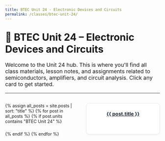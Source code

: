 ```yaml
---
title: BTEC Unit 24 - Electronic Devices and Circuits
permalink: /classes/btec-unit-24/
---
```


<head>
  <style>
    .projects {
      display: grid;
      grid-template-columns: repeat(auto-fit, minmax(200px, 1fr));
      gap: 1.5rem;
      margin-top: 2rem;
    }

    .card-link {
      text-decoration: none;
    }

    .card {
      background: #ffffff;
      border: 1px solid #e5e7eb;
      border-radius: 10px;
      overflow: hidden;
      box-shadow: 0 2px 5px rgba(0, 0, 0, 0.05);
      transition: transform 0.2s ease;
      display: flex;
      flex-direction: column;
      align-items: center;
      padding: 1rem;
      height: 100%;
    }

    .card:hover {
      transform: scale(1.03);
    }

    .card h3 {
      color: #1f2937;
      margin: 0.5rem 0 0;
      text-align: center;
      font-size: 1rem;
    }

    h1 {
      font-size: 2rem;
      margin-top: 2rem;
    }

    p {
      font-size: 1.1rem;
    }
  </style>
</head>

# 🔌 BTEC Unit 24 – Electronic Devices and Circuits

Welcome to the Unit 24 hub. This is where you'll find all class materials, lesson notes, and assignments related to semiconductors, amplifiers, and circuit analysis. Click any card to get started.

---

<div class="projects">
  {% assign all_posts = site.posts | sort: "title" %}
  {% for post in all_posts %}
    {% if post.units contains "BTEC Unit 24" %}
      <a class="card-link" href="{{ '/engineering-hub' | append: post.url }}">
        <div class="card">
          <h3>{{ post.title }}</h3>
        </div>
      </a>
    {% endif %}
  {% endfor %}
</div>
